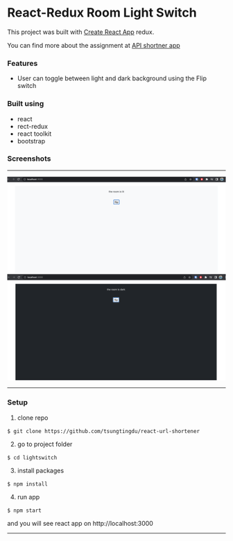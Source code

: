 # React-Redux Room Light Switch

This project was built with [Create React App](https://github.com/facebook/create-react-app) redux.

You can find more about the assignment at [API shortner app](https://pestotech.teachable.com/courses/1911069/lectures/43351538) 

### Features
* User can toggle between light and dark background using the Flip switch

### Built using
* react
* rect-redux
* react toolkit
* bootstrap

### Screenshots
***
![LightSwitch](src/Images/Light.png)
![DarkSwitch](src/Images/Dark.png)
***

### Setup
1. clone repo
```
$ git clone https://github.com/tsungtingdu/react-url-shortener
```
2. go to project folder
```
$ cd lightswitch
```
3. install packages
```
$ npm install
```
4. run app
```
$ npm start
```

and you will see react app on http://localhost:3000

***
